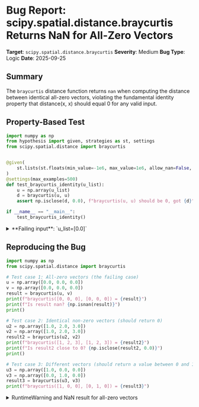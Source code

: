 # Bug Report: scipy.spatial.distance.braycurtis Returns NaN for All-Zero Vectors

**Target**: `scipy.spatial.distance.braycurtis`
**Severity**: Medium
**Bug Type**: Logic
**Date**: 2025-09-25

## Summary

The `braycurtis` distance function returns `nan` when computing the distance between identical all-zero vectors, violating the fundamental identity property that distance(x, x) should equal 0 for any valid input.

## Property-Based Test

```python
import numpy as np
from hypothesis import given, strategies as st, settings
from scipy.spatial.distance import braycurtis


@given(
    st.lists(st.floats(min_value=-1e6, max_value=1e6, allow_nan=False, allow_infinity=False), min_size=1, max_size=100)
)
@settings(max_examples=500)
def test_braycurtis_identity(u_list):
    u = np.array(u_list)
    d = braycurtis(u, u)
    assert np.isclose(d, 0.0), f"braycurtis(u, u) should be 0, got {d}"

if __name__ == "__main__":
    test_braycurtis_identity()
```

<details>

<summary>
**Failing input**: `u_list=[0.0]`
</summary>
```
/home/npc/.local/lib/python3.13/site-packages/scipy/spatial/distance.py:1245: RuntimeWarning: invalid value encountered in scalar divide
  return l1_diff.sum() / l1_sum.sum()
Traceback (most recent call last):
  File "/home/npc/pbt/agentic-pbt/worker_/55/hypo.py", line 16, in <module>
    test_braycurtis_identity()
    ~~~~~~~~~~~~~~~~~~~~~~~~^^
  File "/home/npc/pbt/agentic-pbt/worker_/55/hypo.py", line 7, in test_braycurtis_identity
    st.lists(st.floats(min_value=-1e6, max_value=1e6, allow_nan=False, allow_infinity=False), min_size=1, max_size=100)
               ^^^
  File "/home/npc/miniconda/lib/python3.13/site-packages/hypothesis/core.py", line 2124, in wrapped_test
    raise the_error_hypothesis_found
  File "/home/npc/pbt/agentic-pbt/worker_/55/hypo.py", line 13, in test_braycurtis_identity
    assert np.isclose(d, 0.0), f"braycurtis(u, u) should be 0, got {d}"
           ~~~~~~~~~~^^^^^^^^
AssertionError: braycurtis(u, u) should be 0, got nan
Falsifying example: test_braycurtis_identity(
    u_list=[0.0],
)
```
</details>

## Reproducing the Bug

```python
import numpy as np
from scipy.spatial.distance import braycurtis

# Test case 1: All-zero vectors (the failing case)
u = np.array([0.0, 0.0, 0.0])
v = np.array([0.0, 0.0, 0.0])
result = braycurtis(u, v)
print(f"braycurtis([0, 0, 0], [0, 0, 0]) = {result}")
print(f"Is result nan? {np.isnan(result)}")
print()

# Test case 2: Identical non-zero vectors (should return 0)
u2 = np.array([1.0, 2.0, 3.0])
v2 = np.array([1.0, 2.0, 3.0])
result2 = braycurtis(u2, v2)
print(f"braycurtis([1, 2, 3], [1, 2, 3]) = {result2}")
print(f"Is result2 close to 0? {np.isclose(result2, 0.0)}")
print()

# Test case 3: Different vectors (should return a value between 0 and 1)
u3 = np.array([1.0, 0.0, 0.0])
v3 = np.array([0.0, 1.0, 0.0])
result3 = braycurtis(u3, v3)
print(f"braycurtis([1, 0, 0], [0, 1, 0]) = {result3}")
```

<details>

<summary>
RuntimeWarning and NaN result for all-zero vectors
</summary>
```
/home/npc/.local/lib/python3.13/site-packages/scipy/spatial/distance.py:1245: RuntimeWarning: invalid value encountered in scalar divide
  return l1_diff.sum() / l1_sum.sum()
braycurtis([0, 0, 0], [0, 0, 0]) = nan
Is result nan? True

braycurtis([1, 2, 3], [1, 2, 3]) = 0.0
Is result2 close to 0? True

braycurtis([1, 0, 0], [0, 1, 0]) = 1.0
```
</details>

## Why This Is A Bug

This violates expected behavior for several critical reasons:

1. **Violates the identity property**: A fundamental property of any distance or dissimilarity measure is that d(x, x) = 0 for all valid inputs x. The braycurtis function returns `nan` instead of 0 when computing the distance between identical all-zero vectors, breaking this mathematical axiom.

2. **Mathematical interpretation**: The Bray-Curtis formula is `sum(|u_i - v_i|) / sum(|u_i + v_i|)`. When both vectors are all zeros, this becomes 0/0, which is mathematically indeterminate. However, in the context of measuring dissimilarity between identical vectors, the result should be 0 (no dissimilarity), not undefined.

3. **Documentation ambiguity**: The SciPy documentation states the function "is undefined if the inputs are of length zero" (empty arrays), but does not explicitly address the case of non-empty arrays containing all zeros. This creates confusion about expected behavior.

4. **Inconsistency with other SciPy distance functions**: The `jaccard` distance function was specifically fixed in SciPy 1.2.0 to return 0 instead of `nan` for similar edge cases. Testing confirms that `jaccard([0,0,0], [0,0,0])` returns 0.0, while `braycurtis([0,0,0], [0,0,0])` returns `nan`. This inconsistency makes the API unpredictable.

5. **Real-world impact**: In ecological applications (the original context for Bray-Curtis), all-zero vectors represent valid data points (e.g., sites with no species present). Returning `nan` for these cases can break downstream analyses that expect valid distance values.

## Relevant Context

The Bray-Curtis dissimilarity coefficient was originally developed for ecological data to quantify the compositional dissimilarity between two sites based on species counts. The function is implemented in `/home/npc/.local/lib/python3.13/site-packages/scipy/spatial/distance.py` at line 1245.

The issue occurs because the function performs division without checking if the denominator is zero:
```python
return l1_diff.sum() / l1_sum.sum()
```

Similar distance functions in SciPy handle this edge case differently:
- `jaccard`: Returns 0.0 for all-zero vectors (fixed in v1.2.0)
- `canberra`: Has explicit documentation stating "When u[i] and v[i] are 0 for given i, then the fraction 0/0 = 0 is used"
- `euclidean` and `cityblock`: Return 0.0 for identical all-zero vectors

Documentation: https://docs.scipy.org/doc/scipy/reference/generated/scipy.spatial.distance.braycurtis.html
Source code: https://github.com/scipy/scipy/blob/main/scipy/spatial/distance.py

## Proposed Fix

Add a check for zero denominator before division to maintain consistency with other distance functions and satisfy the identity property:

```diff
--- a/scipy/spatial/distance.py
+++ b/scipy/spatial/distance.py
@@ -1242,7 +1242,11 @@ def braycurtis(u, v, w=None):
         w = _validate_weights(w)
         l1_diff = w * l1_diff
         l1_sum = w * l1_sum
-    return l1_diff.sum() / l1_sum.sum()
+    denominator = l1_sum.sum()
+    if denominator == 0:
+        return 0.0
+    else:
+        return l1_diff.sum() / denominator
```